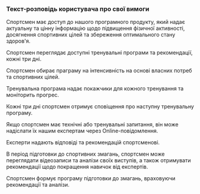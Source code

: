 ### Текст-розповідь користувача про свої вимоги


Спортсмен має доступ до нашого програмного продукту, який надає актуальну та цінну інформацію щодо підвищення фізичної активності, досягнення спортивних цілей та збереження оптимального стану здоров'я.

Спортсмен переглядає доступні тренувальні програми та рекомендації, кожні три дні.

Спортсмен обирає праграму на інтенсивність на основі власних потреб та спортивних цілей.

Тренувальна програма надає покажчики для кожного тренування та моніторить прогрес.

Кожні три дні спортсмен отримує сповіщення про наступну тренувальну програму.

Якщо спортсмен має технічні або тренувальні запитання, він може надіслати їх нашим експертам через Online-повідомлення.

Експерти надають відповіді та рекомендацій спортсменові.

В період підготовки до спортивних змагань, спортсмен може переглядати відеозаписи та аналізи своїх виступів, а також отримувати рекомендації щодо покращення навичок від експертів.

Спортсмен формує програму підготовки до змагань, враховуючи рекомендації та аналізи.

